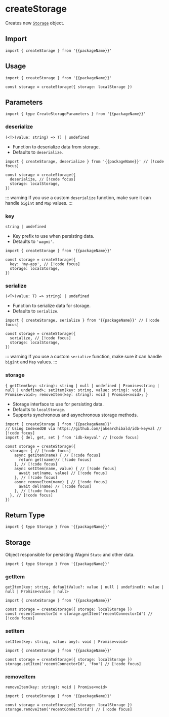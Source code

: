 <!--
<script setup>
const docsPath = 'react'
const packageName = 'wagmi'
</script>
-->

# createStorage

Creates new [`Storage`](#storage) object.

## Import

```ts-vue
import { createStorage } from '{{packageName}}'
```

## Usage

```ts-vue
import { createStorage } from '{{packageName}}'

const storage = createStorage({ storage: localStorage })
```

## Parameters

```ts-vue
import { type CreateStorageParameters } from '{{packageName}}'
```

### deserialize

`(<T>(value: string) => T) | undefined`

- Function to deserialize data from storage.
- Defaults to <a :href="`/${docsPath}/api/utilities/deserialize`">`deserialize`</a>.

```ts-vue
import { createStorage, deserialize } from '{{packageName}}' // [!code focus]

const storage = createStorage({
  deserialize, // [!code focus]
  storage: localStorage,
})
```

::: warning
If you use a custom `deserialize` function, make sure it can handle `bigint` and `Map` values.
:::

### key

`string | undefined`

- Key prefix to use when persisting data.
- Detaults to `'wagmi'`.

```ts-vue
import { createStorage } from '{{packageName}}'

const storage = createStorage({
  key: 'my-app', // [!code focus]
  storage: localStorage,
})
```

### serialize

`(<T>(value: T) => string) | undefined`

- Function to serialize data for storage.
- Defaults to <a :href="`/${docsPath}/api/utilities/serialize`">`serialize`</a>.

```ts-vue
import { createStorage, serialize } from '{{packageName}}' // [!code focus]

const storage = createStorage({
  serialize, // [!code focus]
  storage: localStorage,
})
```

::: warning
If you use a custom `serialize` function, make sure it can handle `bigint` and `Map` values.
:::

### storage

`{ getItem(key: string): string | null | undefined | Promise<string | null | undefined>; setItem(key: string, value: string): void | Promise<void>; removeItem(key: string): void | Promise<void>; }`

- Storage interface to use for persisting data.
- Defaults to `localStorage`.
- Supports synchronous and asynchronous storage methods.

```ts-vue
import { createStorage } from '{{packageName}}'
// Using IndexedDB via https://github.com/jakearchibald/idb-keyval // [!code focus]
import { del, get, set } from 'idb-keyval' // [!code focus]

const storage = createStorage({
  storage: { // [!code focus]
    async getItem(name) { // [!code focus]
      return get(name)// [!code focus]
    }, // [!code focus]
    async setItem(name, value) { // [!code focus]
      await set(name, value) // [!code focus]
    }, // [!code focus]
    async removeItem(name) { // [!code focus]
      await del(name) // [!code focus]
    }, // [!code focus]
  }, // [!code focus]
})
```

## Return Type

```ts-vue
import { type Storage } from '{{packageName}}'
```

## Storage

Object responsible for persisting Wagmi <a :href="`/${docsPath}/api/createConfig#state-1`">`State`</a> and other data.

```ts-vue
import { type Storage } from '{{packageName}}'
```

### getItem

`getItem(key: string, defaultValue?: value | null | undefined): value | null | Promise<value | null>`

```ts-vue
import { createStorage } from '{{packageName}}'

const storage = createStorage({ storage: localStorage })
const recentConnectorId = storage.getItem('recentConnectorId') // [!code focus]
```

### setItem

`setItem(key: string, value: any): void | Promise<void>`

```ts-vue
import { createStorage } from '{{packageName}}'

const storage = createStorage({ storage: localStorage })
storage.setItem('recentConnectorId', 'foo') // [!code focus]
```

### removeItem

`removeItem(key: string): void | Promise<void>`

```ts-vue
import { createStorage } from '{{packageName}}'

const storage = createStorage({ storage: localStorage })
storage.removeItem('recentConnectorId') // [!code focus]
```